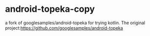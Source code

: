 # android-topeka-copy
a fork of googlesamples/android-topeka for trying kotlin. The original project:https://github.com/googlesamples/android-topeka
